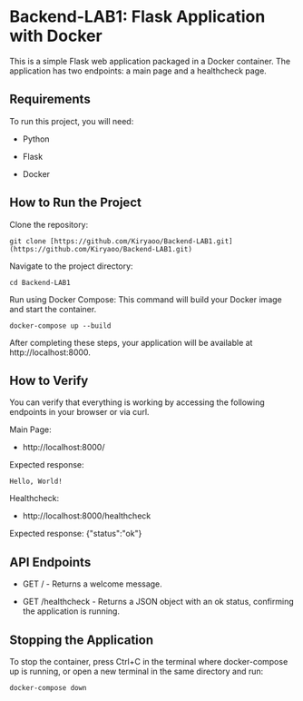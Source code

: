 
# Backend-LAB1: Flask Application with Docker

This is a simple Flask web application packaged in a Docker container. The application has two endpoints: a main page and a healthcheck page.

## Requirements

To run this project, you will need:

- Python

- Flask

- Docker

## How to Run the Project

Clone the repository:

```
git clone [https://github.com/Kiryaoo/Backend-LAB1.git](https://github.com/Kiryaoo/Backend-LAB1.git)

```

Navigate to the project directory:

```
cd Backend-LAB1
```

Run using Docker Compose:
This command will build your Docker image and start the container.
```
docker-compose up --build
```

After completing these steps, your application will be available at http://localhost:8000.

## How to Verify

You can verify that everything is working by accessing the following endpoints in your browser or via curl.

Main Page:

- http://localhost:8000/

Expected response: 
```
Hello, World!
```
Healthcheck:

- http://localhost:8000/healthcheck

Expected response: {"status":"ok"}

## API Endpoints

- GET / - Returns a welcome message.

- GET /healthcheck - Returns a JSON object with an ok status, confirming the application is running.

## Stopping the Application

To stop the container, press Ctrl+C in the terminal where docker-compose up is running, or open a new terminal in the same directory and run:

```
docker-compose down
```
